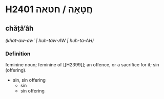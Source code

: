 # H2401 חֲטָאָה / חטאה

## chăṭâʼâh

_(khat-aw-aw' | huh-taw-AW | huh-ta-AH)_

### Definition

feminine noun; feminine of [[H2399]]; an offence, or a sacrifice for it; sin (offering).

- sin, sin offering
    - sin
    - sin offering
